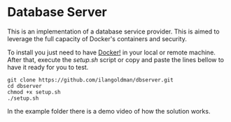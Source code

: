 # Database Server

This is an implementation of a database service provider. This is aimed to leverage the full capacity of Docker's containers and security.

To install you just need to have [Docker!](https://docs.docker.com/) in your local or remote machine. After that, execute the *setup.sh* script or copy and paste the lines bellow to have it ready for you to test.
```
git clone https://github.com/ilangoldman/dbserver.git
cd dbserver
chmod +x setup.sh
./setup.sh
```

In the example folder there is a demo video of how the solution works.